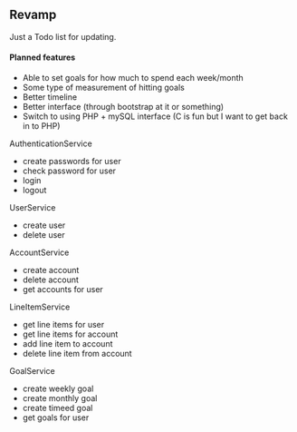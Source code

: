 Revamp
------------------------------------------------------------------------

Just a Todo list for updating.

#### Planned features

- Able to set goals for how much to spend each week/month
- Some type of measurement of hitting goals
- Better timeline
- Better interface (through bootstrap at it or something)
- Switch to using PHP + mySQL interface (C is fun but I want to get back in to PHP)



AuthenticationService 
- create passwords for user 
- check password for user 
- login
- logout

UserService
- create user 
- delete user 

AccountService
- create account
- delete account
- get accounts for user

LineItemService
- get line items for user
- get line items for account
- add line item to account
- delete line item from account 

GoalService
- create weekly goal
- create monthly goal
- create timeed goal 
- get goals for user